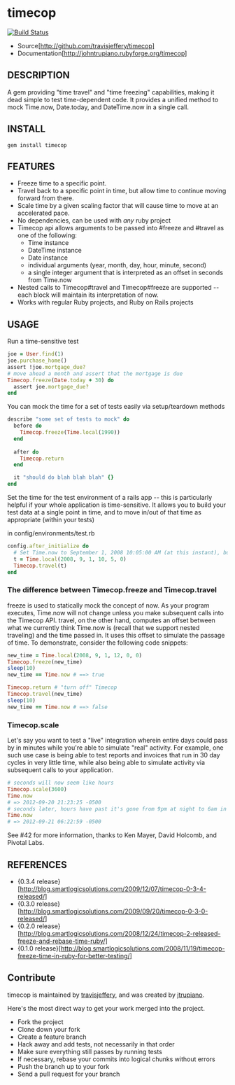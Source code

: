 # timecop

[![Build Status](https://secure.travis-ci.org/travisjeffery/timecop.png)](http://travis-ci.org/travisjeffery/timecop)

- Source[http://github.com/travisjeffery/timecop]
- Documentation[http://johntrupiano.rubyforge.org/timecop]

## DESCRIPTION

A gem providing "time travel" and "time freezing" capabilities, making it dead simple to test time-dependent code.  It provides a unified method to mock Time.now, Date.today, and DateTime.now in a single call.

## INSTALL

`gem install timecop`

## FEATURES

- Freeze time to a specific point.
- Travel back to a specific point in time, but allow time to continue moving forward from there.
- Scale time by a given scaling factor that will cause time to move at an accelerated pace.
- No dependencies, can be used with _any_ ruby project
- Timecop api allows arguments to be passed into #freeze and #travel as one of the following:
  - Time instance
  - DateTime instance
  - Date instance
  - individual arguments (year, month, day, hour, minute, second)
  - a single integer argument that is interpreted as an offset in seconds from Time.now
- Nested calls to Timecop#travel and Timecop#freeze are supported -- each block will maintain its interpretation of now.
- Works with regular Ruby projects, and Ruby on Rails projects

## USAGE

Run a time-sensitive test

```ruby
joe = User.find(1)
joe.purchase_home()
assert !joe.mortgage_due?
# move ahead a month and assert that the mortgage is due
Timecop.freeze(Date.today + 30) do
  assert joe.mortgage_due?
end
```

You can mock the time for a set of tests easily via setup/teardown methods

```ruby
describe "some set of tests to mock" do
  before do
    Timecop.freeze(Time.local(1990))
  end
  
  after do
    Timecop.return
  end

  it "should do blah blah blah" {}
end
```

Set the time for the test environment of a rails app -- this is particularly
helpful if your whole application is time-sensitive.  It allows you to build
your test data at a single point in time, and to move in/out of that time as
appropriate (within your tests)
  
in config/environments/test.rb

```ruby
config.after_initialize do
  # Set Time.now to September 1, 2008 10:05:00 AM (at this instant), but allow it to move forward
  t = Time.local(2008, 9, 1, 10, 5, 0)
  Timecop.travel(t)
end
```

### The difference between Timecop.freeze and Timecop.travel

freeze is used to statically mock the concept of now. As your program executes,
Time.now will not change unless you make subsequent calls into the Timecop API.
travel, on the other hand, computes an offset between what we currently think
Time.now is (recall that we support nested traveling) and the time passed in.
It uses this offset to simulate the passage of time.  To demonstrate, consider
the following code snippets:

```ruby
new_time = Time.local(2008, 9, 1, 12, 0, 0)
Timecop.freeze(new_time)
sleep(10)
new_time == Time.now # ==> true

Timecop.return # "turn off" Timecop
Timecop.travel(new_time)
sleep(10)
new_time == Time.now # ==> false
```

### Timecop.scale

Let's say you want to test a "live" integration wherein entire days could pass by
in minutes while you're able to simulate "real" activity. For example, one such use case
is being able to test reports and invoices that run in 30 day cycles in very little time, while also
being able to simulate activity via subsequent calls to your application.

```ruby
# seconds will now seem like hours
Timecop.scale(3600)
Time.now
# => 2012-09-20 21:23:25 -0500
# seconds later, hours have past it's gone from 9pm at night to 6am in the morning
Time.now
# => 2012-09-21 06:22:59 -0500
```

See #42 for more information, thanks to Ken Mayer, David Holcomb, and Pivotal Labs.

## REFERENCES

* {0.3.4 release}[http://blog.smartlogicsolutions.com/2009/12/07/timecop-0-3-4-released/]
* {0.3.0 release}[http://blog.smartlogicsolutions.com/2009/09/20/timecop-0-3-0-released/]
* {0.2.0 release}[http://blog.smartlogicsolutions.com/2008/12/24/timecop-2-released-freeze-and-rebase-time-ruby/]
* {0.1.0 release}[http://blog.smartlogicsolutions.com/2008/11/19/timecop-freeze-time-in-ruby-for-better-testing/]

## Contribute

timecop is maintained by [travisjeffery](http://github.com/travisjeffery), and
was created by [jtrupiano](https://github.com/jtrupiano). 

Here's the most direct way to get your work merged into the project.

- Fork the project
- Clone down your fork
- Create a feature branch
- Hack away and add tests, not necessarily in that order
- Make sure everything still passes by running tests
- If necessary, rebase your commits into logical chunks without errors
- Push the branch up to your fork
- Send a pull request for your branch


